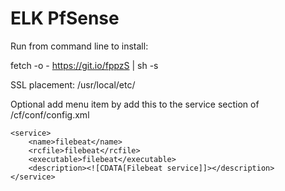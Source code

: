 # ELK PfSense
Run from command line to install:

fetch -o - https://git.io/fppzS | sh -s

SSL placement:
/usr/local/etc/

Optional add menu item by add this to the service section of /cf/conf/config.xml

	<service>
		<name>filebeat</name>
		<rcfile>filebeat</rcfile>
		<executable>filebeat</executable>
		<description><![CDATA[Filebeat service]]></description>
	</service>
